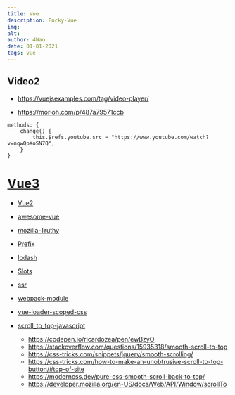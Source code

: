 ```yaml
---
title: Vue
description: Fucky-Vue 
img: 
alt: 
author: 4Wao 
date: 01-01-2021 
tags: vue
---  
```


## Video2

- https://vuejsexamples.com/tag/video-player/

- https://morioh.com/p/487a79571ccb

```
methods: {
    change() {
        this.$refs.youtube.src = "https://www.youtube.com/watch?v=nqwQpXoSN7Q";
    }
}
```


# [Vue3](https://v3.vuejs.org/)
- [Vue2](https://vuejs.org/)
- [awesome-vue](https://github.com/vuejs/awesome-vue)
- [mozilla-Truthy](https://developer.mozilla.org/en-US/docs/Glossary/Truthy)
- [Prefix](https://developer.mozilla.org/en-US/docs/Glossary/Vendor_Prefix)
- [lodash](https://lodash.com/)
- [Slots](https://github.com/w3c/webcomponents/blob/gh-pages/proposals/Slots-Proposal.md)
- [ssr](https://ssr.vuejs.org/)
- [webpack-module](https://webpack.js.org/concepts/modules/#what-is-a-webpack-module)
- [vue-loader-scoped-css](https://vue-loader.vuejs.org/guide/scoped-css.html)

- [scroll_to_top-javascript](https://www.w3schools.com/howto/tryit.asp?filename=tryhow_js_scroll_to_top)
    - https://codepen.io/ricardozea/pen/ewBzyO
    - https://stackoverflow.com/questions/15935318/smooth-scroll-to-top
    - https://css-tricks.com/snippets/jquery/smooth-scrolling/
    - https://css-tricks.com/how-to-make-an-unobtrusive-scroll-to-top-button/#top-of-site
    - https://moderncss.dev/pure-css-smooth-scroll-back-to-top/
    - https://developer.mozilla.org/en-US/docs/Web/API/Window/scrollTo
